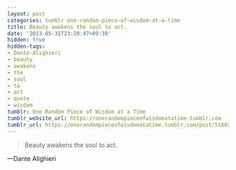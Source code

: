 ```yaml
---
layout: post
categories: tumblr one-random-piece-of-wisdom-at-a-time
title: Beauty awakens the soul to act.
date: '2013-05-31T23:20:47+09:30'
hidden: true
hidden-tags:
- Dante-Alighieri
- beauty
- awakens
- the
- soul
- to
- act
- quote
- wisdom
tumblr: One Random Piece of Wisdom at a Time
tumblr_website_url: https://onerandompieceofwisdomatatime.tumblr.com
tumblr_url: https://onerandompieceofwisdomatatime.tumblr.com/post/51802817288/beauty-awakens-the-soul-to-act
---
```

> Beauty awakens the soul to act.

—Dante Alighieri
